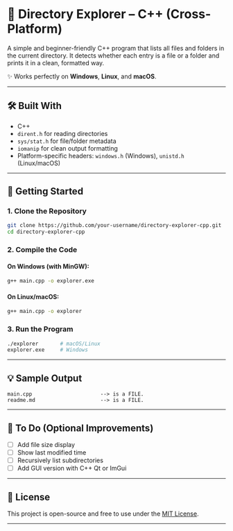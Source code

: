 # 📁 Directory Explorer – C++ (Cross-Platform)

A simple and beginner-friendly C++ program that lists all files and folders in the current directory. It detects whether each entry is a file or a folder and prints it in a clean, formatted way.

✨ Works perfectly on **Windows**, **Linux**, and **macOS**.

---

## 🛠️ Built With

- C++
- `dirent.h` for reading directories
- `sys/stat.h` for file/folder metadata
- `iomanip` for clean output formatting
- Platform-specific headers: `windows.h` (Windows), `unistd.h` (Linux/macOS)

---

## 🚀 Getting Started

### 1. Clone the Repository

```bash
git clone https://github.com/your-username/directory-explorer-cpp.git
cd directory-explorer-cpp
````

### 2. Compile the Code

#### On Windows (with MinGW):

```bash
g++ main.cpp -o explorer.exe
```

#### On Linux/macOS:

```bash
g++ main.cpp -o explorer
```

### 3. Run the Program

```bash
./explorer       # macOS/Linux
explorer.exe     # Windows
```

---

## 💡 Sample Output

```
main.cpp                      --> is a FILE.
readme.md                     --> is a FILE.
```
---

## 📌 To Do (Optional Improvements)

* [ ] Add file size display
* [ ] Show last modified time
* [ ] Recursively list subdirectories
* [ ] Add GUI version with C++ Qt or ImGui

---

## 📄 License

This project is open-source and free to use under the [MIT License](LICENSE).

---


